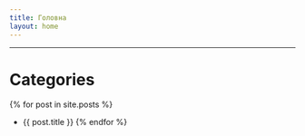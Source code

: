 ```yaml
---
title: Головна
layout: home
---
```


-----

# Categories

{% for post in site.posts %}
  * {{ post.title }}
{% endfor %}